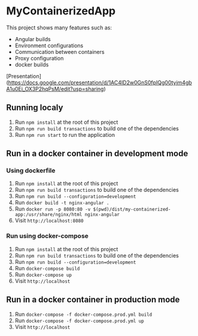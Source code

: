 # MyContainerizedApp

This project shows many features such as:

* Angular builds
* Environment configurations
* Communication between containers
* Proxy configuration
* docker builds

[Presentation] (https://docs.google.com/presentation/d/1AC4ID2w0GnS0fpIQg00tyim4gbA1u0Ei_OX3P2hqPsM/edit?usp=sharing)

## Running localy

1. Run `npm install` at the root of this project
2. Run `npm run build transactions` to build one of the dependencies
3. Run `npm run start` to run the application

## Run in a docker container in development mode

### Using dockerfile

1. Run `npm install` at the root of this project
2. Run `npm run build transactions` to build one of the dependencies
3. Run `npm run build --configuration=development`
4. Run `docker build -t nginx-angular .`
5. Run `docker run -p 8080:80 -v $(pwd)/dist/my-containerized-app:/usr/share/nginx/html nginx-angular`
6. Visit `http://localhost:8080`

### Run using docker-compose

1. Run `npm install` at the root of this project
2. Run `npm run build transactions` to build one of the dependencies
3. Run `npm run build --configuration=development`
4. Run `docker-compose build`
5. Run `docker-compose up`
6. Visit `http://localhost`

## Run in a docker container in production mode

1. Run `docker-compose -f docker-compose.prod.yml build`
2. Run `docker-compose -f docker-compose.prod.yml up`
3. Visit `http://localhost`
